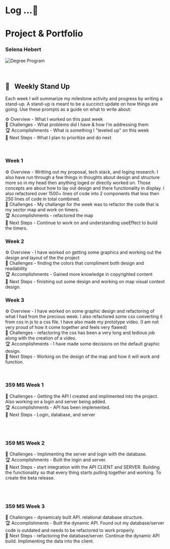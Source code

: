 # Log ...🚀 



# Project & Portfolio
### Selena Hebert


![Degree Program](https://img.shields.io/badge/degree-web%20development-blue.svg)&nbsp; 

<br>


## 📢 &nbsp; Weekly Stand Up

Each week I will summarize my milestone activity and progress by writing a stand-up. A stand-up is meant to be a succinct update on how things are going. Use these prompts as a guide on what to write about:

⚙️ Overview - What I worked on this past week
<br>
🌵 Challenges - What problems did I have & how I'm addressing them
<br>
🏆 Accomplishments - What is something I "leveled up" on this week
<br>
🔮 Next Steps - What I plan to prioritize and do next

<br>

### Week 1

⚙️ Overview - Writting out my proposal, tech stack, and loging research. I also have run through a few things in thoughts about design and structure more so in my head then anything loged or directly worked on. Those concepts are about how to lay out design and there functionality in display. I also refactored over 1500+ lines of code into 2 components that less then 250 lines of code in total combined. 
<br>
🌵 Challenges - My challange for the week was to refactor the code that is my sector map and work on timers.
<br>
🏆 Accomplishments - refactored the map 
<br>
🔮 Next Steps - Continue to work on and understanding useEffect to build the timers.

### Week 2

⚙️ Overview - I have worked on getting some graphics and working out the design and layout of the the project
<br>
🌵 Challenges - finding the colors that compliment both design and readability
<br>
🏆 Accomplishments - Gained more knowledge in copyrighted content
<br>
🔮 Next Steps - finishing out some design and working on map visual context design.

### Week 3

⚙️ Overview - I have worked on some graphic design and refactoring of what I had from the precious week. I also refactored some css converting it from css in js to a css file. I have also made my prototype video. (I am not very proud of how it come together and feels very flawed)
<br>
🌵 Challenges - refactoring the css has been a very long and tedious job along with the creation of a video.
<br>
🏆 Accomplishments - I have made some decisions on the default graphic design.
<br>
🔮 Next Steps - Working on the design of the map and how it will work and function.   


<br>

### 359 MS Week 1

🌵 Challenges - Getting the API I created and implimented into the project. Also working on a login and server being added.
<br>
🏆 Accomplishments - API has been implemented.
<br>
🔮 Next Steps - Login, database, and server

   
 


<br>
<br>

### 359 MS Week 2

🌵 Challenges - Implimenting the server and login with the database.
<br>
🏆 Accomplishments - Built the login and server.
<br>
🔮 Next Steps - start integration with the API CLIENT and SERVER. Building the functionality so that every thing starts pulling together and working. To create the beta release.

   
 


<br>
<br>

### 359 MS Week 3

🌵 Challenges - dynamicaly built API. relational database structure. 
<br>
🏆 Accomplishments - Built the dynamic API. Found out my database/server code is outdated and needs to be refactored to work properly.
<br>
🔮 Next Steps - refactoring the database/server. Continue the dynamic API build. Implimenting the data into the client.
   
 


<br>
